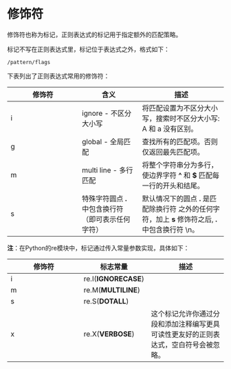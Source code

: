 # 修饰符

修饰符也称为标记，正则表达式的标记用于指定额外的匹配策略。

标记不写在正则表达式里，标记位于表达式之外，格式如下：

```
/pattern/flags
```

下表列出了正则表达式常用的修饰符：

<table><thead><tr><th width="150">修饰符</th><th>含义</th><th>描述</th></tr></thead><tbody><tr><td>i</td><td>ignore - 不区分大小写</td><td>将匹配设置为不区分大小写，搜索时不区分大小写: A 和 a 没有区别。</td></tr><tr><td>g</td><td>global - 全局匹配</td><td>查找所有的匹配项。否则仅返回最先匹配项。</td></tr><tr><td>m</td><td>multi line - 多行匹配</td><td>将整个字符串分为多行，使边界字符 <strong>^</strong> 和 <strong>$</strong> 匹配每一行的开头和结尾。</td></tr><tr><td>s</td><td>特殊字符圆点 <strong>.</strong> 中包含换行符 （即可表示任何字符）</td><td>默认情况下的圆点 <strong>.</strong> 是匹配除换行符  之外的任何字符，加上 <strong>s</strong> 修饰符之后, <strong>.</strong> 中包含换行符 \n。</td></tr></tbody></table>

**注**：在Python的re模块中，标记通过传入常量参数实现，具体如下：

<table><thead><tr><th width="154">修饰符</th><th>标志常量</th><th>描述</th></tr></thead><tbody><tr><td>i</td><td>re.I(<strong>IGNORECASE</strong>)</td><td></td></tr><tr><td>m</td><td>re.M(<strong>MULTILINE</strong>)</td><td></td></tr><tr><td>s</td><td>re.S(<strong>DOTALL</strong>)</td><td></td></tr><tr><td>x</td><td>re.X(<strong>VERBOSE</strong>)</td><td>这个标记允许你通过分段和添加注释编写更具可读性更友好的正则表达式，空白符号会被忽略。</td></tr></tbody></table>
